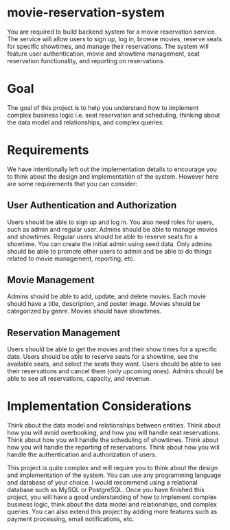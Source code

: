 # movie-reservation-system

You are required to build backend system for a movie reservation service. The service will allow users to sign up, log in, browse movies, reserve seats for specific showtimes, and manage their reservations. The system will feature user authentication, movie and showtime management, seat reservation functionality, and reporting on reservations.

# Goal
The goal of this project is to help you understand how to implement complex business logic i.e. seat reservation and scheduling, thinking about the data model and relationships, and complex queries.

# Requirements
We have intentionally left out the implementation details to encourage you to think about the design and implementation of the system. However here are some requirements that you can consider:

## User Authentication and Authorization
Users should be able to sign up and log in.
You also need roles for users, such as admin and regular user. Admins should be able to manage movies and showtimes.
Regular users should be able to reserve seats for a showtime.
You can create the initial admin using seed data. Only admins should be able to promote other users to admin and be able to do things related to movie management, reporting, etc.

## Movie Management
Admins should be able to add, update, and delete movies.
Each movie should have a title, description, and poster image.
Movies should be categorized by genre.
Movies should have showtimes.

## Reservation Management

Users should be able to get the movies and their show times for a specific date.
Users should be able to reserve seats for a showtime, see the available seats, and select the seats they want.
Users should be able to see their reservations and cancel them (only upcoming ones).
Admins should be able to see all reservations, capacity, and revenue.

# Implementation Considerations

Think about the data model and relationships between entities.
Think about how you will avoid overbooking, and how you will handle seat reservations.
Think about how you will handle the scheduling of showtimes.
Think about how you will handle the reporting of reservations.
Think about how you will handle the authentication and authorization of users.

This project is quite complex and will require you to think about the design and implementation of the system. You can use any programming language and database of your choice. I would recommend using a relational database such as MySQL or PostgreSQL. Once you have finished this project, you will have a good understanding of how to implement complex business logic, think about the data model and relationships, and complex queries. You can also extend this project by adding more features such as payment processing, email notifications, etc.
